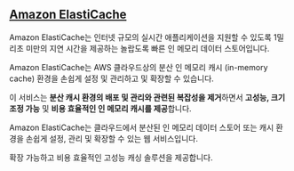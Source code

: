 ## [Amazon ElastiCache](https://aws.amazon.com/ko/elasticache/)

Amazon ElastiCache는 인터넷 규모의 실시간 애플리케이션을 지원할 수 있도록 1밀리초 미만의 지연 시간을 제공하는 놀랍도록 빠른 인 메모리 데이터 스토어입니다.

Amazon ElastiCache는 AWS 클라우드상의 분산 인 메모리 캐시 (in-memory cache) 환경을 손쉽게 설정 및 관리하고 및 확장할 수 있습니다.

이 서비스는 **분산 캐시 환경의 배포 및 관리와 관련된 복잡성을 제거**하면서 **고성능, 크기 조정 가능** 및 **비용 효율적인 인 메모리 캐시를 제공**합니다. 

Amazon ElastiCache는 클라우드에서 분산된 인 메모리 데이터 스토어 또는 캐시 환경을 손쉽게 설정, 관리 및 확장할 수 있는 웹 서비스입니다. 

확장 가능하고 비용 효율적인 고성능 캐싱 솔루션을 제공합니다.
